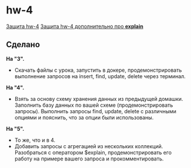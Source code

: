 # hw-4

[Защита hw-4](https://drive.google.com/file/d/1Ca0QcSN7mlw6vIc8vxKdyJIwa8mn2nuO/view?usp=sharing)
[Защита hw-4 дополнительно про **explain**](https://drive.google.com/file/d/1KrIA_s8zAXs5rebsjPrR9IdwnHe_cejE/view?usp=sharing)

## Сделано
**На "3".**  
- Скачать файлы с урока, запустить в докере, продемонстрировать выполнение
запросов на insert, find, update, delete через терминал.

**На "4".**  
- Взять за основу схему хранения данных из предыдущей домашки. Заполнить
базу данных по вашей схеме (продемонстрировать запросы). Выполнить
запросы find, update, delete с различными опциями и пояснить, что за
опции были использованы.

**На "5".**  
- То же, что и в 4.
- Добавить запросы с агрегацией из нескольких коллекций. Разобраться с
оператором $explain, продемонстрировать его работу на примере вашего
запроса и прокомментировать.
